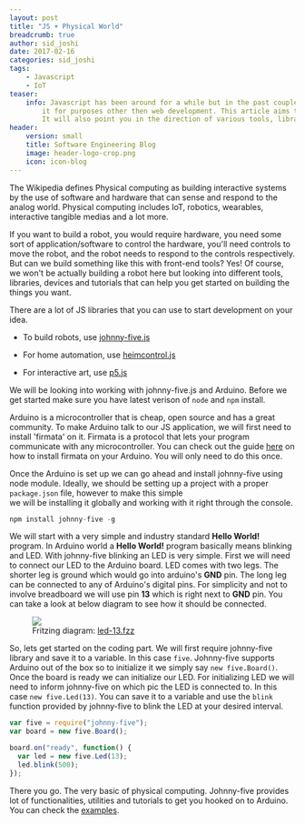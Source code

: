 ```yaml
---
layout: post
title: "JS + Physical World"
breadcrumb: true
author: sid_joshi
date: 2017-02-16
categories: sid_joshi
tags:
    - Javascript
    - IoT
teaser:
    info: Javascript has been around for a while but in the past couple of years it has gained a lot of attention. Its about time we start using 
        it for purposes other then web development. This article aims to demonstrate what can be achieved in the physical world by using Javascript. 
        It will also point you in the direction of various tools, libraries, frameworks, devices and tutorials that can help you get started. 
header: 
    version: small
    title: Software Engineering Blog
    image: header-logo-crop.png
    icon: icon-blog
---
```

The Wikipedia defines Physical computing as building interactive systems by the use of software and hardware that can sense and respond to the analog world. 
Physical computing includes IoT, robotics, wearables, interactive tangible medias and a lot more.  

If you want to build a robot, you would require hardware, you need some sort of application/software to control the hardware, you'll need controls to move the robot, and the robot needs to respond to 
the controls respectively. But can we build something like this with front-end tools? Yes! 
Of course, we won't be actually building a robot here but looking into different tools, libraries, devices and tutorials that can help you get started on building the things you want.  

There are a lot of JS libraries that you can use to start development on your idea.

* To build robots, use  [johnny-five.js](http://johnny-five.io/)

* For home automation, use  [heimcontrol.js](https://ni-c.github.io/heimcontrol.js/)

* For interactive art, use  [p5.js](https://p5js.org/)
  
We will be looking into working with johnny-five.js and Arduino. Before we get started make sure you have latest verison of `node` and `npm` install.  

Arduino is a microcontroller that is cheap, open source and has a great community. 
To make Arduino talk to our JS application, we will first need to install 'firmata' on it. Firmata is a protocol that lets your program communicate with any microcontroller. 
You can check out the guide  [here](http://instructables.com/id/Arduino-Installing-Standard-Firmata/) on how to install firmata on your Arduino. You will only need to do this once.  

Once the Arduino is set up we can go ahead and install johnny-five using node module. Ideally, we should be setting up a project with a proper `package.json` file, however to make this simple  
we will be installing it globally and working with it right through the console. 

```Javascript
npm install johnny-five -g
```

We will start with a very simple and industry standard **Hello World!** program. In Arduino world a **Hello World!** program basically means blinking and LED. With johnny-five blinking an LED is very simple. 
First we will need to connect our LED to the Arduino board. LED comes with two legs. The shorter leg is ground which would go into arduino's **GND** pin. The long leg can be connected to any of Arduino's digital pins. 
For simplicity and not to involve breadboard we will use pin **13** which is right next to **GND** pin. You can take a look at below diagram to see how it should be connected.

<figure>
    <img src="http://johnny-five.io/img/breadboard/led-13.png" />
    <figcaption>
        Fritzing diagram: <a href="http://johnny-five.io/img/breadboard/led-13.fzz">led-13.fzz</a>
    </figcaption>
 </figure>

So, lets get started on the coding part. We will first require johnny-five library and save it to a variable. In this case `five`. 
Johnny-five supports Arduino out of the box so to initialize it we simply say `new five.Board()`. Once the board is ready we can initialize our LED. For initializing LED we will need to inform johnny-five 
on which pic the LED is connected to. In this case `new five.Led(13)`. You can save it to a variable and use the `blink` function provided by johnny-five to blink the LED at your desired interval.

```Javascript
var five = require("johnny-five");
var board = new five.Board();

board.on("ready", function() {
  var led = new five.Led(13);
  led.blink(500);
});
```

There you go. The very basic of physical computing. Johnny-five provides lot of functionalities, utilities and tutorials to get you hooked on to Arduino. You can check the [examples](http://johnny-five.io/examples/). 
